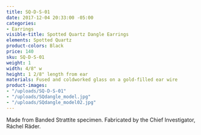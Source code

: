 ```yaml
---
title: SQ-D-S-01
date: 2017-12-04 20:33:00 -05:00
categories:
- Earrings
visible-title: Spotted Quartz Dangle Earrings
elements: Spotted Quartz
product-colors: Black
price: 140
sku: SQ-D-S-01
weight: 1
width: 4/8" w
height: 1 2/8" length from ear
materials: Fused and coldworked glass on a gold-filled ear wire
product-images:
- "/uploads/SQ-D-S-01"
- "/uploads/SQdangle_model.jpg"
- "/uploads/SQdangle_model02.jpg"
---
```


Made from Banded Strattite specimen. Fabricated by the Chief Investigator, Ráchel Räder.